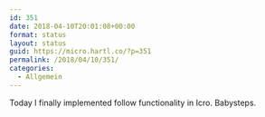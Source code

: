 ```yaml
---
id: 351
date: 2018-04-10T20:01:08+00:00
format: status
layout: status
guid: https://micro.hartl.co/?p=351
permalink: /2018/04/10/351/
categories:
  - Allgemein
---
```

Today I finally implemented follow functionality in Icro. Babysteps.